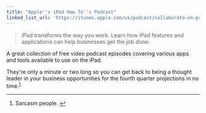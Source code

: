 ```yaml
---
title: "Apple''s iPad How To''s Podcast"
linked_list_url: 'https://itunes.apple.com/us/podcast/collaborate-on-projects/id419217687?i=122867329'
---
```

<blockquote><p>
  iPad transforms the way you work. Learn how iPad features and applications can help businesses get the job done.
</p></blockquote>
<p>A great collection of free video podcast episodes covering various apps and tools available to use on the iPad.</p>
<p>They're only a minute or two long so you can get back to being a thought leader in your business opportunities for the fourth quarter projections in no time.<sup id="fnref-20915:1"><a href="#fn-20915:1" rel="footnote">1</a></sup></p>
<div class="footnotes">
<hr />
<ol>
<li id="fn-20915:1">
Sarcasm people.&#160;<a href="#fnref-20915:1" rev="footnote">&#8617;</a>
</li>
</ol>
</div>
